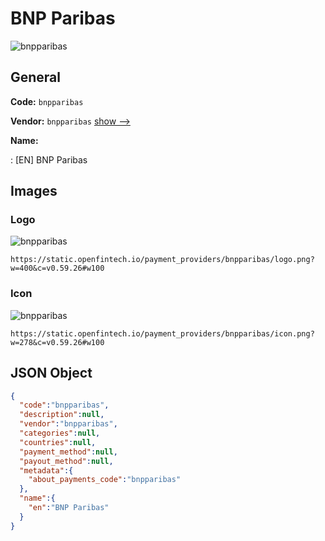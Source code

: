 
# BNP Paribas 
![bnpparibas](https://static.openfintech.io/payment_providers/bnpparibas/logo.png?w=400&c=v0.59.26#w100)  

## General 
 
**Code:** `bnpparibas` 
 
**Vendor:** `bnpparibas` [show -->](/vendors/bnpparibas/) 
 
**Name:** 
 
:	[EN] BNP Paribas 
 

## Images 

### Logo 
 
![bnpparibas](https://static.openfintech.io/payment_providers/bnpparibas/logo.png?w=400&c=v0.59.26#w100)  

```
https://static.openfintech.io/payment_providers/bnpparibas/logo.png?w=400&c=v0.59.26#w100
```  

### Icon 
 
![bnpparibas](https://static.openfintech.io/payment_providers/bnpparibas/icon.png?w=278&c=v0.59.26#w100)  

```
https://static.openfintech.io/payment_providers/bnpparibas/icon.png?w=278&c=v0.59.26#w100
```  

## JSON Object 

```json
{
  "code":"bnpparibas",
  "description":null,
  "vendor":"bnpparibas",
  "categories":null,
  "countries":null,
  "payment_method":null,
  "payout_method":null,
  "metadata":{
    "about_payments_code":"bnpparibas"
  },
  "name":{
    "en":"BNP Paribas"
  }
}
```  

